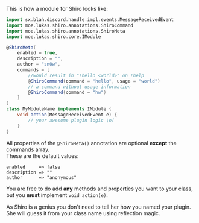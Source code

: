 This is how a module for Shiro looks like:

```groovy
import sx.blah.discord.handle.impl.events.MessageReceivedEvent
import moe.lukas.shiro.annotations.ShiroCommand
import moe.lukas.shiro.annotations.ShiroMeta
import moe.lukas.shiro.core.IModule

@ShiroMeta(
    enabled = true, 
    description = "", 
    author = "sn0w",
    commands = [
        //would result in "!hello <world>" on !help
        @ShiroCommand(command = "hello", usage = "world")
        // a command without usage information
        @ShiroCommand(command = "hw")
    ]
)
class MyModuleName implements IModule {
    void action(MessageReceivedEvent e) {
        // your awesome plugin logic \o/
    }
}
```
All properties of the `@ShiroMeta()` annotation are optional **except** the commands array.<br>
These are the default values:
```
enabled     => false
description => ""
author      => "anonymous"
```

You are free to do add **any** methods and properties you want to your class, but you **must** implement `void action(e)`.

As Shiro is a genius you don't need to tell her how you named your plugin.<br>
She will guess it from your class name using reflection magic.
